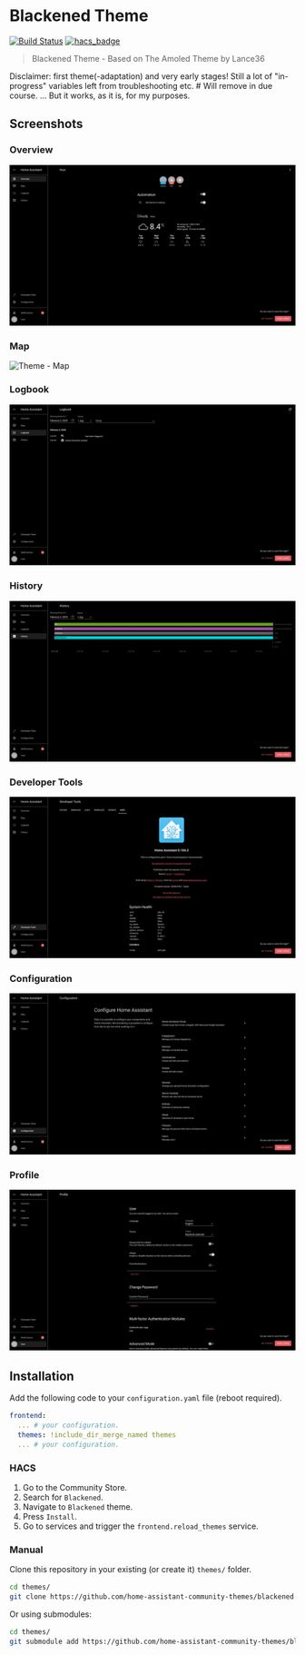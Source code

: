 # Blackened Theme

[![Build Status](https://www.travis-ci.org/home-assistant-community-themes/blackened.svg?branch=master)](https://www.travis-ci.org/home-assistant-community-themes/blackened)
[![hacs_badge](https://img.shields.io/badge/HACS-Default-orange.svg)](https://github.com/custom-components/hacs)

> Blackened Theme - Based on The Amoled Theme by Lance36

Disclaimer: first theme(-adaptation) and very early stages!
  Still a lot of "in-progress" variables left from troubleshooting etc.              #   Will remove in due course.
  ... But it works, as it is, for my purposes.

## Screenshots

### Overview

![Theme - Overview](https://raw.githubusercontent.com/home-assistant-community-themes/blackened/master/docs/theme-overview.png)

### Map

![Theme - Map](https://raw.githubusercontent.com/home-assistant-community-themes/blackened/master/docs/theme-map.png)

### Logbook

![Theme - Logbook](https://raw.githubusercontent.com/home-assistant-community-themes/blackened/master/docs/theme-logbook.png)

### History

![Theme - History](https://raw.githubusercontent.com/home-assistant-community-themes/blackened/master/docs/theme-history.png)

### Developer Tools

![Theme - Developer Tools](https://raw.githubusercontent.com/home-assistant-community-themes/blackened/master/docs/theme-developer-tools.png)

### Configuration

![Theme - Configuration](https://raw.githubusercontent.com/home-assistant-community-themes/blackened/master/docs/theme-configuration.png)

### Profile

![Theme - Profile](https://raw.githubusercontent.com/home-assistant-community-themes/blackened/master/docs/theme-profile.png)

## Installation

Add the following code to your `configuration.yaml` file (reboot required).

```yaml
frontend:
  ... # your configuration.
  themes: !include_dir_merge_named themes
  ... # your configuration.
```

### HACS

1. Go to the Community Store.
2. Search for `Blackened`.
3. Navigate to `Blackened` theme.
4. Press `Install`.
5. Go to services and trigger the `frontend.reload_themes` service.

### Manual

Clone this repository in your existing (or create it) `themes/` folder.

```bash
cd themes/
git clone https://github.com/home-assistant-community-themes/blackened.git
```

Or using submodules:

```bash
cd themes/
git submodule add https://github.com/home-assistant-community-themes/blackened.git
```
